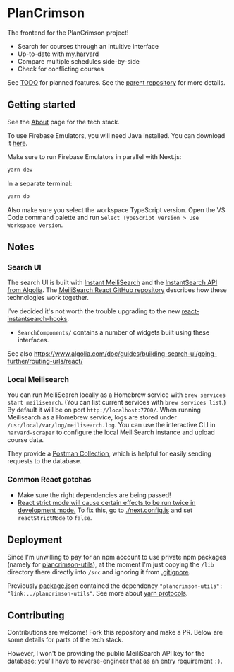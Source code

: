# PlanCrimson

The frontend for the PlanCrimson project!

- Search for courses through an intuitive interface
- Up-to-date with my.harvard
- Compare multiple schedules side-by-side
- Check for conflicting courses

See [TODO](./TODO.md) for planned features. See the [parent repository](https://github.com/HUMIC-AI/plancrimson) for more details.

## Getting started

See the [About](pages/about.tsx) page for the tech stack.

To use Firebase Emulators, you will need Java installed. You can download it [here](https://www.java.com/en/download/).

Make sure to run Firebase Emulators in parallel with Next.js:

```bash
yarn dev
```

In a separate terminal:

```bash
yarn db
```

Also make sure you select the workspace TypeScript version.
Open the VS Code command palette and run `Select TypeScript version > Use Workspace Version`.

## Notes

### Search UI

The search UI is built with [Instant MeiliSearch](https://github.com/meilisearch/instant-meilisearch) and the [InstantSearch API from Algolia](https://www.algolia.com/doc/api-reference/widgets/react/). The [MeiliSearch React GitHub repository](https://github.com/meilisearch/meilisearch-react/) describes how these technologies work together.

I've decided it's not worth the trouble upgrading to the new [react-instantsearch-hooks](https://github.com/algolia/instantsearch/tree/master/packages/react-instantsearch-hooks-web).

- `SearchComponents/` contains a number of widgets built using these interfaces.

See also https://www.algolia.com/doc/guides/building-search-ui/going-further/routing-urls/react/

### Local Meilisearch

You can run MeiliSearch locally as a Homebrew service with `brew services start meilisearch`.
(You can list current services with `brew services list`.)
By default it will be on port `http://localhost:7700/`.
When running Meilisearch as a Homebrew service, logs are stored under `/usr/local/var/log/meilisearch.log`.
You can use the interactive CLI in `harvard-scraper` to configure the local MeiliSearch instance and upload course data.

They provide a [Postman Collection](https://www.meilisearch.com/docs/learn/cookbooks/postman_collection), which is helpful
for easily sending requests to the database.

### Common React gotchas

- Make sure the right dependencies are being passed!
- [React strict mode will cause certain effects to be run twice in development mode.](https://react.dev/learn/you-might-not-need-an-effect) To fix this, go to [./next.config.js](./next.config.js) and set `reactStrictMode` to `false`.

## Deployment

Since I'm unwilling to pay for an npm account to use private npm packages (namely for [plancrimson-utils](https://github.com/HUMIC-AI/plancrimson-utils)), at the moment I'm just copying the `/lib` directory there directly into `/src` and ignoring it from [.gitignore](./.gitignore).

Previously [package.json](./package.json) contained the dependency `"plancrimson-utils": "link:../plancrimson-utils"`. See more about [yarn protocols](https://yarnpkg.com/features/protocols).

## Contributing

Contributions are welcome! Fork this repository and make a PR. Below are some details for parts of the tech stack.

However, I won't be providing the public MeiliSearch API key for the database; you'll have to reverse-engineer that as an entry requirement `:)`.
